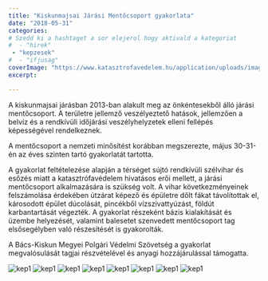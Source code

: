 ```yaml
---
title: "Kiskunmajsai Járási Mentőcsoport gyakorlata"
date: "2018-05-31"
categories:
# Szedd ki a hashtaget a sor elejerol hogy aktivald a kategoriat
#  - "hirek"
 - "kepzesek"
#  - "ifjusag"
coverImage: "https://www.katasztrofavedelem.hu/application/uploads/images/header/767934.jpg"
excerpt: 

---
```

A kiskunmajsai járásban 2013-ban alakult meg az önkéntesekből álló járási mentőcsoport. A területre jellemző veszélyeztető hatások, jellemzően a belvíz és a rendkívüli időjárási veszélyhelyzetek elleni fellépés képességével rendelkeznek.

A mentőcsoport a nemzeti minősítést korábban megszerezte, május 30-31-én az éves szinten tartó gyakorlatát tartotta.

A gyakorlat feltételezése alapján a térséget sújtó rendkívüli szélvihar és esőzés miatt a katasztrófavédelem hivatásos erői mellett, a járási mentőcsoport alkalmazására is szükség volt. A vihar következményeinek felszámolása érdekében útzárat képező és épületre dőlt fákat távolítottak el, károsodott épület dúcolását, pincékből vízszivattyúzást, földút karbantartását végezték. A gyakorlat részeként bázis kialakítását és üzembe helyezését, valamint balesetet szenvedett mentőcsoport tag elsősegélyben való részesítését is gyakorolták.

A Bács-Kiskun Megyei Polgári Védelmi Szövetség a gyakorlat megvalósulását tagjai részvételével és anyagi hozzájárulással támogatta.

![kep1](/images/404514.jpg)
![kep1](/images/404515.jpg)
![kep1](/images/404516.jpg)
![kep1](/images/404517.jpg)
![kep1](/images/404518.jpg)
![kep1](/images/404519.jpg)
![kep1](/images/404520.jpg)
![kep1](/images/404521.jpg)